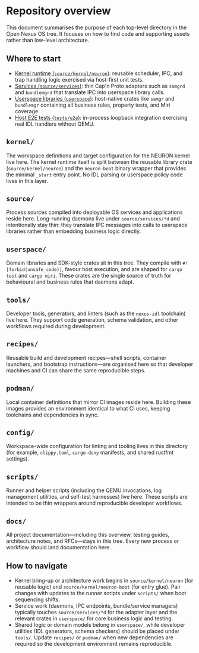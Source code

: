 # Repository overview

This document summarises the purpose of each top-level directory in the Open Nexus OS tree. It focuses on how to find code and supporting assets rather than low-level architecture.

## Where to start

* [Kernel runtime (`source/kernel/neuron`)](../source/kernel/neuron/): reusable scheduler, IPC, and trap handling logic exercised via host-first unit tests.
* [Services (`source/services`)](../source/services/): thin Cap'n Proto adapters such as `samgrd` and `bundlemgrd` that translate IPC into userspace library calls.
* [Userspace libraries (`userspace`)](../userspace/): host-native crates like `samgr` and `bundlemgr` containing all business rules, property tests, and Miri coverage.
* [Host E2E tests (`tests/e2e`)](../tests/e2e/): in-process loopback integration exercising real IDL handlers without QEMU.

## `kernel/`
The workspace definitions and target configuration for the NEURON kernel live here. The kernel runtime itself is split between the reusable library crate (`source/kernel/neuron`) and the `neuron-boot` binary wrapper that provides the minimal `_start` entry point. No IDL parsing or userspace policy code lives in this layer.

## `source/`
Process sources compiled into deployable OS services and applications reside here. Long-running daemons live under `source/services/*d` and intentionally stay thin: they translate IPC messages into calls to userspace libraries rather than embedding business logic directly.

## `userspace/`
Domain libraries and SDK-style crates sit in this tree. They compile with `#![forbid(unsafe_code)]`, favour host execution, and are shaped for `cargo test` and `cargo miri`. These crates are the single source of truth for behavioural and business rules that daemons adapt.

## `tools/`
Developer tools, generators, and linters (such as the `nexus-idl` toolchain) live here. They support code generation, schema validation, and other workflows required during development.

## `recipes/`
Reusable build and development recipes—shell scripts, container launchers, and bootstrap instructions—are organised here so that developer machines and CI can share the same reproducible steps.

## `podman/`
Local container definitions that mirror CI images reside here. Building these images provides an environment identical to what CI uses, keeping toolchains and dependencies in sync.

## `config/`
Workspace-wide configuration for linting and tooling lives in this directory (for example, `clippy.toml`, `cargo-deny` manifests, and shared rustfmt settings).

## `scripts/`
Runner and helper scripts (including the QEMU invocations, log management utilities, and self-test harnesses) live here. These scripts are intended to be thin wrappers around reproducible developer workflows.

## `docs/`
All project documentation—including this overview, testing guides, architecture notes, and RFCs—stays in this tree. Every new process or workflow should land documentation here.

## How to navigate
* Kernel bring-up or architecture work begins in `source/kernel/neuron` (for reusable logic) and `source/kernel/neuron-boot` (for entry glue). Pair changes with updates to the runner scripts under `scripts/` when boot sequencing shifts.
* Service work (daemons, IPC endpoints, bundle/service managers) typically touches `source/services/*d` for the adapter layer and the relevant crates in `userspace/` for core business logic and testing.
* Shared logic or domain models belong in `userspace/`, while developer utilities (IDL generators, schema checkers) should be placed under `tools/`. Update `recipes/` or `podman/` when new dependencies are required so the development environment remains reproducible.
